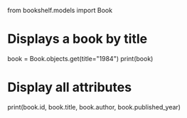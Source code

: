 from bookshelf.models import Book

# Displays a book by title
book = Book.objects.get(title="1984")
print(book)

# Display all attributes
print(book.id, book.title, book.author, book.published_year)